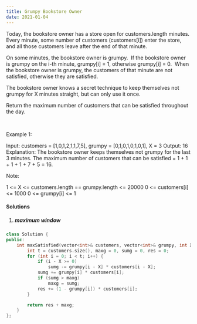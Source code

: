 ```yaml
---
title: Grumpy Bookstore Owner
date: 2021-01-04
---
```

Today, the bookstore owner has a store open for customers.length minutes.  Every minute, some number of customers (customers[i]) enter the store, and all those customers leave after the end of that minute.

On some minutes, the bookstore owner is grumpy.  If the bookstore owner is grumpy on the i-th minute, grumpy[i] = 1, otherwise grumpy[i] = 0.  When the bookstore owner is grumpy, the customers of that minute are not satisfied, otherwise they are satisfied.

The bookstore owner knows a secret technique to keep themselves not grumpy for X minutes straight, but can only use it once.

Return the maximum number of customers that can be satisfied throughout the day.

 

Example 1:

Input: customers = [1,0,1,2,1,1,7,5], grumpy = [0,1,0,1,0,1,0,1], X = 3
Output: 16
Explanation: The bookstore owner keeps themselves not grumpy for the last 3 minutes. 
The maximum number of customers that can be satisfied = 1 + 1 + 1 + 1 + 7 + 5 = 16.
 

Note:

1 <= X <= customers.length == grumpy.length <= 20000
0 <= customers[i] <= 1000
0 <= grumpy[i] <= 1

#### Solutions

1. ##### maximum window

```cpp
class Solution {
public:
    int maxSatisfied(vector<int>& customers, vector<int>& grumpy, int X) {
        int t = customers.size(), maxg = 0, sumg = 0, res = 0;
        for (int i = 0; i < t; i++) {
            if (i - X >= 0)
                sumg -= grumpy[i - X] * customers[i - X];
            sumg += grumpy[i] * customers[i];
            if (sumg > maxg)
                maxg = sumg;
            res += (1 - grumpy[i]) * customers[i];
        }

        return res + maxg;
    }
};
```
